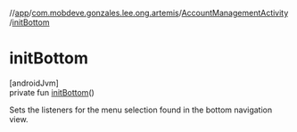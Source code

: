 //[app](../../../index.md)/[com.mobdeve.gonzales.lee.ong.artemis](../index.md)/[AccountManagementActivity](index.md)/[initBottom](init-bottom.md)

# initBottom

[androidJvm]\
private fun [initBottom](init-bottom.md)()

Sets the listeners for the menu selection found in the bottom navigation view.
